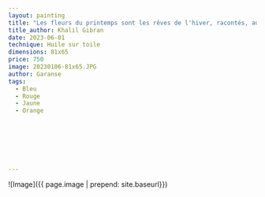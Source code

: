 ```yaml
---
layout: painting
title: "Les fleurs du printemps sont les rêves de l'hiver, racontés, au petit matin, à la table des anges."   
title_author: Khalil Gibran   
date: 2023-06-01
technique: Huile sur toile
dimensions: 81x65
price: 750
image: 20230106-81x65.JPG
author: Garanse
tags:
  - Bleu
  - Rouge
  - Jaune
  - Orange
  
  
  
 
  
  
  
---
```

![Image]({{ page.image | prepend: site.baseurl}})

